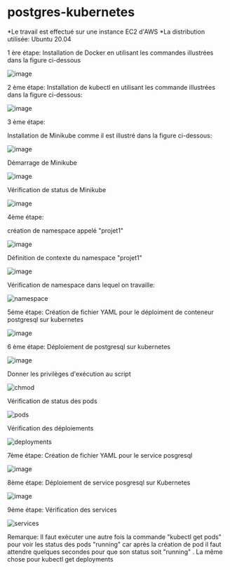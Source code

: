 # postgres-kubernetes

*Le travail est effectué sur une instance EC2 d'AWS 
*La distribution utilisée: Ubuntu 20.04

1 ère étape: Installation de Docker en utilisant les commandes illustrées dans la figure ci-dessous

![image](https://github.com/Islem99/postgres-kubernetes/assets/84632827/1f0e2032-4891-4b39-a658-d539cfdf380a)



2 ème étape: Installation de kubectl en utilisant les commande illustrées dans la figure ci-dessous:

![image](https://github.com/Islem99/postgres-kubernetes/assets/84632827/f23dc72a-a992-4075-aa33-28f239517674)



3 ème étape: 

Installation de Minikube comme il est illustré dans la figure ci-dessous:

![image](https://github.com/Islem99/postgres-kubernetes/assets/84632827/35374296-96b4-42c7-8a4a-78a11c018a6b)

Démarrage de Minikube

![image](https://github.com/Islem99/postgres-kubernetes/assets/84632827/915e9eef-3642-45b4-8bcf-15fa9796a209)

Vérification de status de Minikube

![image](https://github.com/Islem99/postgres-kubernetes/assets/84632827/cc25990e-f1c6-41d3-8cf2-0e8d7ae990e3)

4ème étape: 

création de namespace appelé "projet1"

![image](https://github.com/Islem99/postgres-kubernetes/assets/84632827/d25afa49-a053-4b9c-9e44-bf845c4b5c27)

Définition de contexte du namespace "projet1"

![image](https://github.com/Islem99/postgres-kubernetes/assets/84632827/acd0fd14-d372-4ed0-b8c1-b42ae19e63d8)

Vérification de namespace dans lequel on travaille:

![namespace](https://github.com/Islem99/postgres-kubernetes/assets/84632827/53194646-7c99-47ee-93b6-03d9a979c06c)


5éme étape:  Création de fichier YAML pour le déploiment de conteneur postgresql sur kubernetes

![image](https://github.com/Islem99/postgres-kubernetes/assets/84632827/77c8ae11-2d86-4e9e-9697-865d422270f9)


6 ème étape: 
Déploiement de postgresql sur kubernetes

![image](https://github.com/Islem99/postgres-kubernetes/assets/84632827/21a805b1-78f1-4258-86ed-e7e5ec3c384d)

Donner les privilèges d'exécution au script

![chmod](https://github.com/Islem99/postgres-kubernetes/assets/84632827/32e1db5f-ebde-417c-b849-72a54729ea4a)


Vérification de status des pods

![pods](https://github.com/Islem99/postgres-kubernetes/assets/84632827/256671da-6846-4e27-91cd-978dfa7ef864)

Vérification des déploiements

![deployments](https://github.com/Islem99/postgres-kubernetes/assets/84632827/7f57328b-be8e-43d8-878c-c9f430a340f2)

7ème étape:
Création de fichier YAML pour le service posgresql

![image](https://github.com/Islem99/postgres-kubernetes/assets/84632827/e5c774d0-efcd-4565-b7c2-4eebb2d75cb2)

8ème étape:
Déploiement de service posgresql sur Kubernetes 

![image](https://github.com/Islem99/postgres-kubernetes/assets/84632827/2427c3a9-3842-49f9-bdb0-0ed3c8c81058)

9éme étape:
Vérification des services

![services](https://github.com/Islem99/postgres-kubernetes/assets/84632827/e3cdb45b-92f2-417b-9038-113f67fa4209)

Remarque:
Il faut exécuter une autre fois la commande "kubectl get pods" pour voir les status des pods "running" car après la création de pod il faut attendre quelques secondes pour que son status soit "running" .
La même chose pour kubectl get deployments

